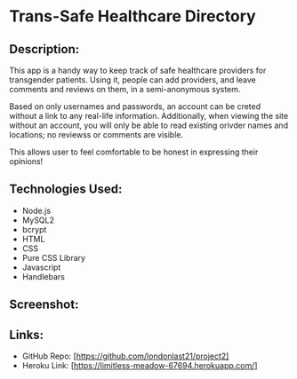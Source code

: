 # Trans-Safe Healthcare Directory

## Description:
This app is a handy way to keep track of safe healthcare providers for transgender patients.
Using it, people can add providers, and leave comments and reviews on them, in a semi-anonymous system.

Based on only usernames and passwords, an account can be creted without a link to any real-life information.  Additionally, when viewing the site without an account, you will only be able to read existing orivder names and locations; no reviewss or comments are visible.

This allows user to feel comfortable to be honest in expressing their opinions!



## Technologies Used:
- Node.js
- MySQL2
- bcrypt
- HTML
- CSS
- Pure CSS Library
- Javascript
- Handlebars



## Screenshot:

## Links:

- GitHub Repo: [https://github.com/londonlast21/project2]
- Heroku Link: [https://limitless-meadow-67694.herokuapp.com/]